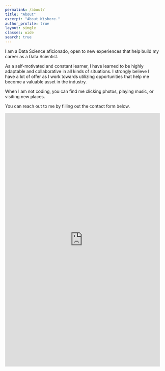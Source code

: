 ```yaml
---
permalink: /about/
title: "About"
excerpt: "About Kishore."
author_profile: true
layout: single
classes: wide
search: true
---
```


I am a Data Science aficionado, open to new experiences that help build my career as a Data Scientist.

As a self-motivated and constant learner, I have learned to be highly adaptable and collaborative in all kinds of situations. I strongly believe I have a lot of offer as I work towards utilizing opportunities that help me become a valuable asset in the industry.

When I am not coding, you can find me clicking photos, playing music, or visiting new places.

You can reach out to me by filling out the contact form below.

<a name="contact"></a>
<iframe src="https://docs.google.com/forms/d/e/1FAIpQLScNIcD3ZhCw-LfmiIejyEQNch1WhCrdmBLKt2Cygd8L_PWNtQ/viewform?embedded=true" width="100%" height="822" frameborder="0" marginheight="0" marginwidth="0">Loading...</iframe>
